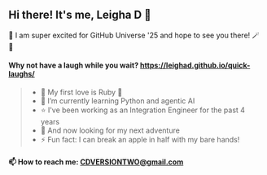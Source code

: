 ## Hi there! It's me, Leigha D 👋

🤖 I am super excited for GitHub Universe '25 and hope to see you there! 🪄 💫

#### Why not have a laugh while you wait? https://leighad.github.io/quick-laughs/

> - 💟 My first love is Ruby 💎
> - 🌱 I’m currently learning Python and agentic AI
> - ⭐ I've been working as an Integration Engineer for the past 4 years
> - 🔭 And now looking for my next adventure
> - ⚡ Fun fact: I can break an apple in half with my bare hands!

#### 📫 How to reach me: CDVERSIONTWO@gmail.com

<!--
**leighad/leighad** is a ✨ _special_ ✨ repository because its `README.md` (this file) appears on your GitHub profile.

Here are some ideas to get you started:

- 👯 I’m looking to collaborate on ...
- 🤔 I’m looking for help with ...
- 💬 Ask me about ...
- 😄 Pronouns: ...
- ⚡ Fun fact: ...
-->
